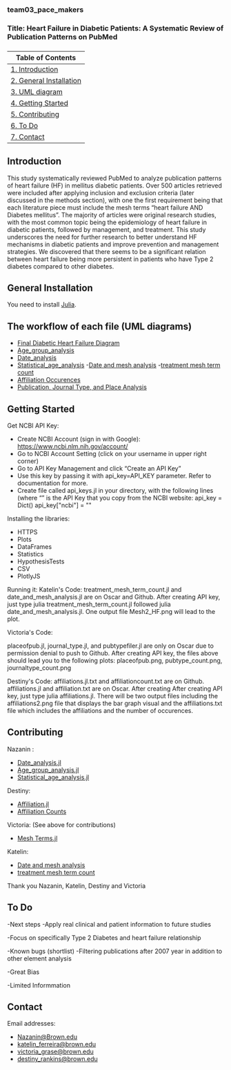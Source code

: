 ### team03_pace_makers
### Title: Heart Failure in Diabetic Patients: A Systematic Review of Publication Patterns on PubMed
###
| Table of Contents |
| ----------------- |
| [1. Introduction](#Introduction) |
| [2. General Installation](#General-Installation) |
| [3. UML diagram](#The-workflow-of-each-file-(UML-diagrams)) |
| [4. Getting Started](#Getting-Started) |
| [5. Contributing](#contributing) |
| [6. To Do](#To-Do) |
| [7. Contact](#Contact) |



## Introduction

This study systematically reviewed PubMed to analyze publication patterns of heart failure (HF) in  mellitus diabetic patients. Over 500 articles retrieved were included after applying inclusion and exclusion criteria (later discussed in the methods section), with one the first requirement being that each literature piece must include the mesh terms “heart failure AND Diabetes mellitus”. The majority of articles were original research studies, with the most common topic being the epidemiology of heart failure in diabetic patients, followed by management, and treatment.  This study underscores the need for further research to better understand HF mechanisms in diabetic patients and improve prevention and management strategies. We discovered that there seems to be a significant relation between heart failure being more persistent in patients who have Type 2 diabetes compared to other diabetes.





## General Installation

You need to install [Julia](https://julialang.org/).



## The workflow of each file (UML diagrams)
- [Final Diabetic Heart Failure Diagram](https://lucid.app/lucidchart/7d0e51b5-1879-4b23-9d92-8b58466dc15b/edit?invitationId=inv_718ded91-ae21-4cb8-9ff4-047b24b08c64&page=zmIYr3Bxl.j0#)
- [Age_group_analysis](https://lucid.app/lucidchart/9dc3033f-dc34-41eb-a39b-a8ee824c090e/edit?viewport_loc=285%2C-23%2C2111%2C1164%2C0_0&invitationId=inv_74b05b9e-a6fd-460c-873c-089a1e4df0e4)
- [Date_analysis](https://lucid.app/lucidchart/0566af0a-340b-4b9e-9388-27745033a754/edit?viewport_loc=-542%2C78%2C2730%2C1319%2C0_0&invitationId=inv_8953cd29-74ba-49ef-b0a3-3349a6e3caff)
- [Statistical_age_analysis](https://lucid.app/lucidchart/1f382ed2-4d1c-430e-9230-3408f2be46a0/edit?viewport_loc=-743%2C-233%2C2940%2C1420%2C0_0&invitationId=inv_1982f4d4-1845-4121-bf19-4771bdd90846)
-[Date and mesh analysis](https://lucid.app/lucidchart/2c5276b8-afb0-4078-94d6-acf869f0bbc3/edit?viewport_loc=-126%2C25%2C2260%2C1181%2C0_0&invitationId=inv_639c7916-b1a0-469a-8726-bc6dbf2a0d0c)
-[treatment mesh term count](https://lucid.app/lucidchart/086c4775-b663-4da9-9935-24c4e8328450/edit?viewport_loc=86%2C494%2C2260%2C1181%2C0_0&invitationId=inv_f00b3a33-b2ef-4432-ac4d-ceea1f8bf498)
- [Affiliation Occurences](https://lucid.app/lucidchart/702c3cff-f62b-4371-8c63-f6ba76103788/edit?view_items=DwW4I2DslUAN&invitationId=inv_182b2fbf-53bf-4bd5-b8f1-eb0944d84f2d)
- [Publication, Journal Type, and Place Analysis](https://lucid.app/lucidchart/659e5760-c602-4d98-b2c9-72545cc3cb27/edit?viewport_loc=-775%2C-23%2C4326%2C2023%2C0_0&invitationId=inv_eccd658e-0c65-4117-9f4f-9d8bbaac5eea)


## Getting Started
Get NCBI API Key:
- Create NCBI Account (sign in with Google): https://www.ncbi.nlm.nih.gov/account/
- Go to NCBI Account Setting (click on your username in upper right corner)
- Go to API Key Management and click “Create an API Key”
- Use this key by passing it with api_key=API_KEY parameter. Refer to documentation for more.
- Create file called api_keys.jl in your directory, with the following lines (where “<APIKEYHERE>” is the API Key that you copy from the NCBI website:
api_key = Dict()
api_key["ncbi"] = "<APIKEYHERE>"

Installing the libraries:
- HTTPS
- Plots
- DataFrames
- Statistics
- HypothesisTests
- CSV
- PlotlyJS
  
Running it:
Katelin's Code: 
treatment_mesh_term_count.jl and date_and_mesh_analysis.jl are on Oscar and Github. After creating API key, just type julia treatment_mesh_term_count.jl followed julia date_and_mesh_analysis.jl. One output file Mesh2_HF.png will lead to the plot. 
 
 Victoria's Code:
  
 placeofpub.jl, journal_type.jl, and pubtypefiler.jl are only on Oscar due to permission denial to push to Github. After creating API key, the files above should lead you to the following plots: placeofpub.png, pubtype_count.png, journaltype_count.png
  
 Destiny's Code:
affiliations.jl.txt and affiliationcount.txt are on Github. affiliations.jl and affiliation.txt are on Oscar. After creating  After creating API key, just type julia affiliations.jl. There will be two output files including the affiliations2.png file that displays the bar graph visual and the affiliations.txt file which includes the affiliations and the number of occurences.


## Contributing
Nazanin :
- [Date_analysis.jl](https://github.com/NazAhmadi/BioInfo/blob/main/Date_analysis.jl)
- [Age_group_analysis.jl](https://github.com/NazAhmadi/BioInfo/blob/main/age_group_analysis.jl)
- [Statistical_age_analysis.jl](https://github.com/NazAhmadi/BioInfo/blob/main/statistical_age_analysis.jl)

Destiny:
- [Affiliation.jl](https://github.com/methods2023/team03_pace_makers/blob/master/affiliations.jl.txt)
- [Affiliation Counts](https://github.com/methods2023/team03_pace_makers/blob/master/affiliationcount.txt)
  

Victoria: (See above for contributions)
- [Mesh Terms.jl](https://github.com/methods2023/team03_pace_makers/blob/master/mesh_terms.jl)
  
Katelin:
- [Date and mesh analysis]( https://github.com/methods2023/team03_pace_makers/blob/master/date_and_mesh_analysis.jl)
- [treatment mesh term count](https://github.com/methods2023/team03_pace_makers/blob/master/treatment_mesh_term_count.jl)

Thank you Nazanin, Katelin, Destiny and Victoria
  
  
## To Do
-Next steps
  -Apply real clinical and patient information to future studies
  
  -Focus on specifically Type 2 Diabetes and heart failure relationship

-Known bugs (shortlist)
  -Filtering publications after 2007 year in addition to other element analysis
  
  -Great Bias
  
  -Limited Informmation
  
## Contact
Email addresses: 
- Nazanin@Brown.edu 
- katelin_ferreira@brown.edu
- victoria_grase@brown.edu
- destiny_rankins@brown.edu

